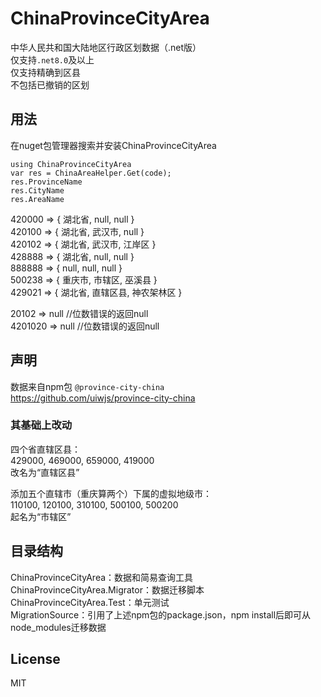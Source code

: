 # ChinaProvinceCityArea
中华人民共和国大陆地区行政区划数据（.net版）  
仅支持```.net8.0```及以上  
仅支持精确到区县  
不包括已撤销的区划

## 用法
在nuget包管理器搜索并安装ChinaProvinceCityArea
```
using ChinaProvinceCityArea
var res = ChinaAreaHelper.Get(code);
res.ProvinceName
res.CityName
res.AreaName
```

420000 => { 湖北省, null, null }  
420100 => { 湖北省, 武汉市, null }  
420102 => { 湖北省, 武汉市, 江岸区 }  
428888 => { 湖北省, null, null }  
888888 => { null, null, null }  
500238 => { 重庆市, 市辖区, 巫溪县 }  
429021 => { 湖北省, 直辖区县, 神农架林区 }  
  
20102 => null  //位数错误的返回null    
4201020 => null  //位数错误的返回null  

## 声明
数据来自npm包 ```@province-city-china```  
https://github.com/uiwjs/province-city-china  

### 其基础上改动
四个省直辖区县：  
429000, 469000, 659000, 419000  
改名为“直辖区县”  
  
添加五个直辖市（重庆算两个）下属的虚拟地级市：  
110100, 120100, 310100, 500100, 500200  
起名为“市辖区”

## 目录结构
ChinaProvinceCityArea：数据和简易查询工具  
ChinaProvinceCityArea.Migrator：数据迁移脚本  
ChinaProvinceCityArea.Test：单元测试  
MigrationSource：引用了上述npm包的package.json，npm install后即可从node_modules迁移数据

## License
MIT